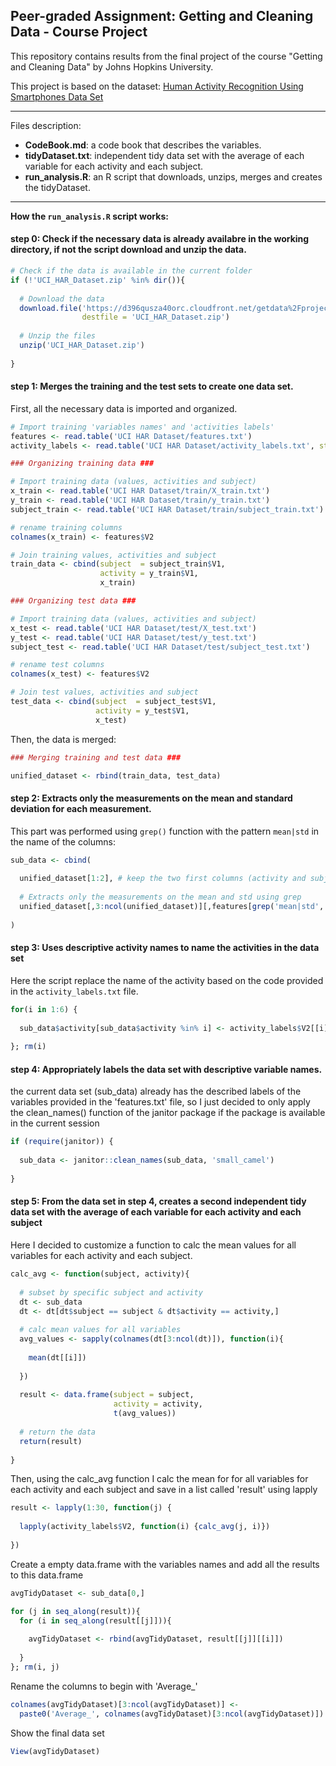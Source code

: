 ## Peer-graded Assignment: Getting and Cleaning Data - Course Project

This repository contains results from the final project of the course "Getting and Cleaning Data" by Johns Hopkins University.

This project is based on the dataset: [Human Activity Recognition Using Smartphones Data Set](http://archive.ics.uci.edu/ml/datasets/Human+Activity+Recognition+Using+Smartphones)

---

Files description:

  - **CodeBook.md**: a code book that describes the variables.
  - **tidyDataset.txt**: independent tidy data set with the average of each variable for each activity and each subject.
  - **run_analysis.R**: an R script that downloads, unzips, merges and creates the tidyDataset.
  
---

**How the `run_analysis.R` script works:**

#### **step 0**: Check if the necessary data is already availabre in the working directory, if not the script download and unzip the data.
  
```r
# Check if the data is available in the current folder
if (!'UCI_HAR_Dataset.zip' %in% dir()){
  
  # Download the data
  download.file('https://d396qusza40orc.cloudfront.net/getdata%2Fprojectfiles%2FUCI%20HAR%20Dataset.zip',
                destfile = 'UCI_HAR_Dataset.zip')
  
  # Unzip the files
  unzip('UCI_HAR_Dataset.zip')
  
}
```

#### **step 1**: Merges the training and the test sets to create one data set.
  
First, all the necessary data is imported and organized.
    
```r
# Import training 'variables names' and 'activities labels'
features <- read.table('UCI HAR Dataset/features.txt')
activity_labels <- read.table('UCI HAR Dataset/activity_labels.txt', stringsAsFactors = F)

### Organizing training data ###

# Import training data (values, activities and subject)
x_train <- read.table('UCI HAR Dataset/train/X_train.txt')
y_train <- read.table('UCI HAR Dataset/train/y_train.txt')
subject_train <- read.table('UCI HAR Dataset/train/subject_train.txt')

# rename training columns
colnames(x_train) <- features$V2

# Join training values, activities and subject
train_data <- cbind(subject  = subject_train$V1,
                    activity = y_train$V1,
                    x_train)

### Organizing test data ###

# Import training data (values, activities and subject)
x_test <- read.table('UCI HAR Dataset/test/X_test.txt')
y_test <- read.table('UCI HAR Dataset/test/y_test.txt')
subject_test <- read.table('UCI HAR Dataset/test/subject_test.txt')

# rename test columns
colnames(x_test) <- features$V2

# Join test values, activities and subject
test_data <- cbind(subject  = subject_test$V1,
                   activity = y_test$V1,
                   x_test)
```

Then, the data is merged:

```r
### Merging training and test data ###

unified_dataset <- rbind(train_data, test_data)
```

#### **step 2**: Extracts only the measurements on the mean and standard  deviation for each measurement.
  
This part was performed using `grep()` function with the pattern `mean|std` in the name of the columns:

```r
sub_data <- cbind(
  
  unified_dataset[1:2], # keep the two first columns (activity and subject)
  
  # Extracts only the measurements on the mean and std using grep
  unified_dataset[,3:ncol(unified_dataset)][,features[grep('mean|std', features$V2),][[1]]]
  
)
```

#### **step 3**: Uses descriptive activity names to name the activities in the data set

Here the script replace the name of the activity based on the code provided in the `activity_labels.txt` file.

```r
for(i in 1:6) {
  
  sub_data$activity[sub_data$activity %in% i] <- activity_labels$V2[[i]]
  
}; rm(i)
```

#### **step 4**: Appropriately labels the data set with descriptive variable names.

the current data set (sub_data) already has the
described labels of the variables provided in the
'features.txt' file, so I just decided to only apply
the clean_names() function of the janitor package if
the package is available in the current session

```r
if (require(janitor)) {
  
  sub_data <- janitor::clean_names(sub_data, 'small_camel')
  
}
```

#### **step 5**: From the data set in step 4, creates a second independent tidy data set with the average of each variable for each activity and each subject

Here I decided to customize a function to calc the mean
values for all variables for each activity and each subject.

```r
calc_avg <- function(subject, activity){
  
  # subset by specific subject and activity
  dt <- sub_data
  dt <- dt[dt$subject == subject & dt$activity == activity,]
  
  # calc mean values for all variables
  avg_values <- sapply(colnames(dt[3:ncol(dt)]), function(i){
    
    mean(dt[[i]])
    
  })
  
  result <- data.frame(subject = subject,
                       activity = activity,
                       t(avg_values))
  
  # return the data
  return(result)
  
}
```

Then, using the calc_avg function I calc the
mean for for all variables for each activity and each subject
and save in a list called 'result' using lapply

```r
result <- lapply(1:30, function(j) {
  
  lapply(activity_labels$V2, function(i) {calc_avg(j, i)})
  
})
```

Create a empty data.frame with the variables names and add all the results to this data.frame

```r
avgTidyDataset <- sub_data[0,]

for (j in seq_along(result)){
  for (i in seq_along(result[[j]])){
    
    avgTidyDataset <- rbind(avgTidyDataset, result[[j]][[i]])
    
  }
}; rm(i, j)
```

Rename the columns to begin with 'Average_'

```r
colnames(avgTidyDataset)[3:ncol(avgTidyDataset)] <- 
  paste0('Average_', colnames(avgTidyDataset)[3:ncol(avgTidyDataset)])
```

Show the final data set

```r
View(avgTidyDataset)
```
